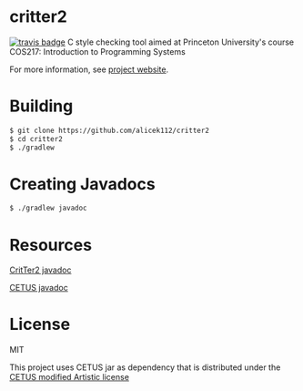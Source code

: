 critter2
========
[![travis badge](https://travis-ci.org/alicek112/critter2.svg?branch=master)](https://travis-ci.org/alicek112/critter2)
C style checking tool aimed at Princeton University's course COS217: Introduction to Programming Systems

For more information, see [project website](http://alicek112.github.io/critter2/).

Building
========
```bash
$ git clone https://github.com/alicek112/critter2
$ cd critter2
$ ./gradlew
```

Creating Javadocs
=======
```bash
$ ./gradlew javadoc
```

Resources
========
[CritTer2 javadoc](http://alicek112.github.io/critter2/javadoc/)

[CETUS javadoc](http://cetus.ecn.purdue.edu/Documentation/api/)

License
=======
MIT

This project uses CETUS jar as dependency that is distributed under the [CETUS modified Artistic license](http://cetus.ecn.purdue.edu/Download/license_mod.html)
